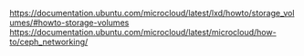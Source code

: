 <https://documentation.ubuntu.com/microcloud/latest/lxd/howto/storage_volumes/#howto-storage-volumes>
<https://documentation.ubuntu.com/microcloud/latest/microcloud/how-to/ceph_networking/>
